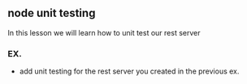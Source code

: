 ## node unit testing

In this lesson we will learn how to unit test our rest server

### EX.

- add unit testing for the rest server you created in the previous ex.
